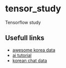 # tensor_study
Tensorflow study


## Usefull links

- [awesome korea data](https://github.com/songys/AwesomeKorean_Data)
- [ai tutorial](https://wikidocs.net/22660)
- [korean chat data](https://aihub.or.kr/aidata/85)
